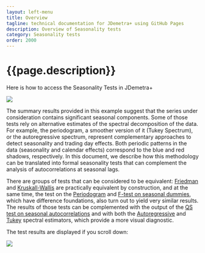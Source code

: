 ```yaml
---
layout: left-menu
title: Overview
tagline: technical documentation for JDemetra+ using GitHub Pages
description: Overview of Seasonality tests
category: Seasonality tests
order: 2000
---
```

# {{page.description}}

Here is how to access the Seasonality Tests in JDemetra+



![](https://palatej.github.io/pages/stats/tests/seasonality/images/seasonalTests.png)

The summary results provided in this example suggest that the series under consideration contains significant seasonal components. Some 
of those tests rely on alternative estimates of the spectral decomposition of the data.  For  example, the periodogram, a smoother version of 
it (Tukey Spectrum), or the autoregressive spectrum, represent complementary approaches to detect seasonality and trading day effects.  Both 
periodic patterns in the data (seasonality and calendar effects) correspond to the blue and red shadows, respectively. In this document, 
we describe how this methodology can be translated into formal seasonality tests that can complement the analysis of autocorrelations at seasonal lags.  

There are groups of tests that can be considered to be equivalent: [Friedman](friedman.html)  and [Kruskall-Wallis](kw.html) are practically equivalent by construction, 
and at the same time, the test on the [Periodogram](periodogram.html) and [F-test on seasonal dummies](f.html), which have difference foundations, also turn out to yield very 
similar results.  The results of those tests can be complemented with the output of the [QS test on seasonal autocorrelations](qsperiodogram.html)  and with both the 
[Autoregressive](arspectrum.html) and [Tukey](tukeyspectrum.html) spectral estimators, which provide a more visual diagnostic. 


The test results are displayed if you scroll down:


![](https://palatej.github.io/pages/stats/tests/seasonality/images/example.gif)


$$  $$
